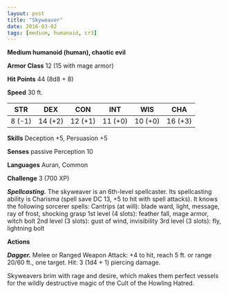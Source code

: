 ```yaml
---
layout: post
title: "Skyweaver"
date: 2016-03-02
tags: [medium, humanoid, cr3]
---
```


**Medium humanoid (human), chaotic evil**

**Armor Class** 12 (15 with mage armor)

**Hit Points** 44 (8d8 + 8)

**Speed** 30 ft.

|   STR   |   DEX   |   CON   |   INT   |   WIS   |   CHA   |
|:-----:|:-----:|:-----:|:-----:|:-----:|:-----:|
| 8 (-1) | 14 (+2) | 12 (+1) | 11 (+0) | 10 (+0) | 16 (+3) |

**Skills** Deception +5, Persuasion +5

**Senses** passive Perception 10

**Languages** Auran, Common

**Challenge** 3 (700 XP)

***Spellcasting.*** The skyweaver is an 6th-level spellcaster. Its spellcasting ability is Charisma (spell save DC 13, +5 to hit with spell attacks). It knows the following sorcerer spells:
Cantrips (at will): blade ward, light, message, ray of frost, shocking grasp
1st level (4 slots): feather fall, mage armor, witch bolt
2nd level (3 slots): gust of wind, invisibility
3rd level (3 slots): fly, lightning bolt

**Actions**

***Dagger.*** Melee or Ranged Weapon Attack: +4 to hit, reach 5 ft. or range 20/60 ft., one target. Hit: 3 (1d4 + 1) piercing damage.

Skyweavers brim with rage and desire, which makes them perfect vessels for the wildly destructive magic of the Cult of the Howling Hatred.
